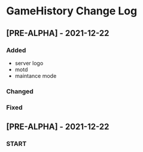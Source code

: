 # GameHistory Change Log

## [PRE-ALPHA] - 2021-12-22
 
### Added

- server logo
- motd
- maintance mode
   
### Changed
 
### Fixed
 
  
## [PRE-ALPHA] - 2021-12-22
 
### START
